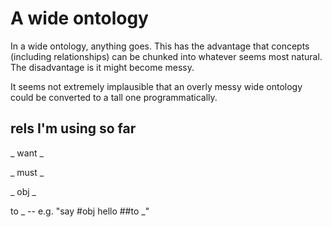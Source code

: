 # A wide ontology

In a wide ontology, anything goes. This has the advantage that concepts (including relationships) can be chunked into whatever seems most natural. The disadvantage is it might become messy.

It seems not extremely implausible that an overly messy wide ontology could be converted to a tall one programmatically.

## rels I'm using so far

_ want _

_ must _

_ obj _

<verb> to _ -- e.g. "say #obj hello ##to _"
